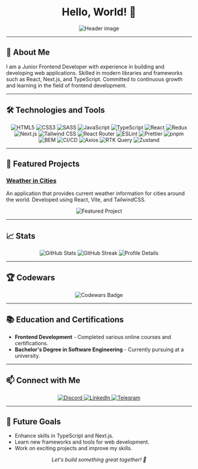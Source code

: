 <h1 align="center">
  Hello, World! 👋
</h1>

<p align="center">
  <img src="https://capsule-render.vercel.app/api?type=waving&color=gradient&height=256&section=header&text=Frontend%20Developer&fontSize=70&animation=fadeIn&fontAlignY=38&desc=Building%20the%20web,%20one%20line%20of%20code%20at%20a%20time&descAlignY=51&descAlign=62" alt="Header image">
</p>

---

## 🚀 About Me

I am a Junior Frontend Developer with experience in building and developing web applications. Skilled in modern libraries and frameworks such as React, Next.js, and TypeScript. Committed to continuous growth and learning in the field of frontend development.

---

## 🛠️ Technologies and Tools

<p align="center">
  <img src="https://img.shields.io/badge/html5-%23E34F26.svg?style=for-the-badge&logo=html5&logoColor=white" alt="HTML5">
  <img src="https://img.shields.io/badge/css3-%231572B6.svg?style=for-the-badge&logo=css3&logoColor=white" alt="CSS3">
  <img src="https://img.shields.io/badge/SASS-hotpink.svg?style=for-the-badge&logo=SASS&logoColor=white" alt="SASS">
  <img src="https://img.shields.io/badge/javascript-%23323330.svg?style=for-the-badge&logo=javascript&logoColor=%23F7DF1E" alt="JavaScript">
  <img src="https://img.shields.io/badge/typescript-%23007ACC.svg?style=for-the-badge&logo=typescript&logoColor=white" alt="TypeScript">
  <img src="https://img.shields.io/badge/react-%2320232a.svg?style=for-the-badge&logo=react&logoColor=%2361DAFB" alt="React">
  <img src="https://img.shields.io/badge/redux-%23593d88.svg?style=for-the-badge&logo=redux&logoColor=white" alt="Redux">
  <img src="https://img.shields.io/badge/Next.js-%23000000.svg?style=for-the-badge&logo=nextdotjs&logoColor=white" alt="Next.js">
  <img src="https://img.shields.io/badge/tailwindcss-%2338B2AC.svg?style=for-the-badge&logo=tailwind-css&logoColor=white" alt="Tailwind CSS">
  <img src="https://img.shields.io/badge/React_Router-CA4245?style=for-the-badge&logo=react-router&logoColor=white" alt="React Router">
  <img src="https://img.shields.io/badge/ESLint-4B3263?style=for-the-badge&logo=eslint&logoColor=white" alt="ESLint">
  <img src="https://img.shields.io/badge/Prettier-1A2C34?style=for-the-badge&logo=prettier&logoColor=F7B93E" alt="Prettier">
  <img src="https://img.shields.io/badge/pnpm-%23333333.svg?style=for-the-badge&logo=pnpm&logoColor=white" alt="pnpm">
  <img src="https://img.shields.io/badge/BEM-%23000000.svg?style=for-the-badge&logo=bem&logoColor=white" alt="BEM">
  <img src="https://img.shields.io/badge/CI%2FCD-%2320232a.svg?style=for-the-badge&logo=githubactions&logoColor=white" alt="CI/CD">
  <img src="https://img.shields.io/badge/Axios-%235A29E4.svg?style=for-the-badge&logo=axios&logoColor=white" alt="Axios">
  <img src="https://img.shields.io/badge/RTK_Query-%235A29E4.svg?style=for-the-badge&logo=redux&logoColor=white" alt="RTK Query">
  <img src="https://img.shields.io/badge/Zustand-%2320232a.svg?style=for-the-badge&logo=react&logoColor=white" alt="Zustand">
</p>

---

## 🌟 Featured Projects

### [Weather in Cities](https://github.com/nert1n/weather-in-cities-vite)
An application that provides current weather information for cities around the world. Developed using React, Vite, and TailwindCSS.

<p align="center">
  <img src="https://github-readme-stats.vercel.app/api/pin/?username=nert1n&repo=weather-in-cities-vite&theme=dark&hide_border=true" alt="Featured Project">
</p>

---

## 📈 Stats

<p align="center">
  <img src="https://github-readme-stats.vercel.app/api?username=nert1n&show_icons=true&theme=dark&hide_border=true" alt="GitHub Stats">
  <img src="https://streak-stats.demolab.com?user=nert1n&theme=dark&hide_border=true&card_width=500" alt="GitHub Streak">
  <img src="https://github-profile-summary-cards.vercel.app/api/cards/profile-details?username=nert1n&theme=dark" alt="Profile Details">
</p>

---

## 🏆 Codewars

<p align="center">
  <img src="https://www.codewars.com/users/nert1n/badges/large" alt="Codewars Badge">
</p>

---

## 📚 Education and Certifications

- **Frontend Development** - Completed various online courses and certifications.
- **Bachelor's Degree in Software Engineering** - Currently pursuing at a university.

---

## 📫 Connect with Me

<p align="center">
  <a href="https://discordapp.com/users/806199781025120267/" target="_blank">
    <img src="https://img.shields.io/badge/Discord-%235865F2.svg?style=for-the-badge&logo=discord&logoColor=white" alt="Discord">
  </a>
  <a href="https://www.linkedin.com/in/maksim-baturin-b70421265/" target="_blank">
    <img src="https://img.shields.io/badge/LinkedIn-%230077B5.svg?style=for-the-badge&logo=linkedin&logoColor=white" alt="LinkedIn">
  </a>
  <a href="https://t.me/n3rt1n" target="_blank">
    <img src="https://img.shields.io/badge/Telegram-2CA5E0?style=for-the-badge&logo=telegram&logoColor=white" alt="Telegram">
  </a>
</p>

---

## 🎯 Future Goals

- Enhance skills in TypeScript and Next.js.
- Learn new frameworks and tools for web development.
- Work on exciting projects and improve my skills.

<p align="center">
  <i>Let's build something great together! 🚀</i>
</p>